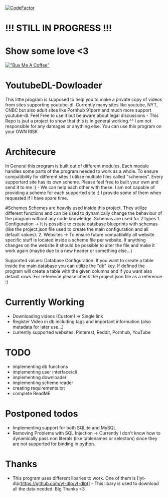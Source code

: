 [![CodeFactor](https://www.codefactor.io/repository/github/j54j6/youtubedl-dowloader/badge)](https://www.codefactor.io/repository/github/j54j6/youtubedl-dowloader)

# !!! STILL IN PROGRESS !!!
# Show some love <3
[!["Buy Me A Coffee"](https://www.buymeacoffee.com/assets/img/custom_images/orange_img.png)](https://www.buymeacoffee.com/j54j6)

# YoutubeDL-Dowloader
 This little program is supposed to help you to make a private copy of videos from sites supporting youtube-dl. Currently many sites like youtube, NYT, CNBC but also adult sites like Pornhub 91porn and much more support youtube-dl. Feel Free to use it but be aware about legal discussions - This Repo is jsut a project to show that this is in general working.^^
 I am not responsible for any damages or anything else. You can use this program on your OWN RISK


 # Architecure
 In General this program is built out of different modules. Each module handles some parts of the program needed to work as a whole.
 To ensure compatibility for different sites I utilize multiple files called "schemes". Every supporterd site has its own scheme. Please feel free to built your own and send it to me :) - We can help each other with these. I am not capable of providing a scheme for each supported site ;)
 I provide some of them when requested if I have spare time.

 #Schemes
 Schemes are heavily used inside this project. They utilize different functions and can be used to dynamically change the behaviour of the program without any code knowledge.
 Schemas are used for 2 types
    1. Configuration -> It is possible to create database blueprints with schemas (like the project.json file used to create the main configuration and all default values). 
    2. Websites -> To ensure future compatibility all website specific stuff is located inside a scheme file per website. If anything changes on the website it should be possible to alter the file and make it work again (maybe due to a new header or something else...)

Supported values:
    Database Configuration:
        If you want to create a table inside the main database you can utilize the "db" key. If defined the program will create a table with the given columns and if you want also default rows. 
        For reference please check the project.json file as a reference :)
    


# Currently Working
- Downloading videos (Custom) => Single link
- Register Video in db including tags and important information (also metadata for later use...)
- currently supported websites: Pinterest, Reddit, Pornhub, YouTube

# TODO
- implementing db functions
- implementing user interface/cli
- implementing downloader
- implementing scheme reader
- creating requirements.txt
- complete ReadME

# Postponed todos
- Implementing support for both SQLite and MySQL
- Removing Problems with SQL Injection -> Currently I don't know how to dynamically pass non literals (like tablenames or selectors) since they are not supported for binding in python.


# Thanks
- This program uses different libaries to work. One of them is [!yt-dlp(https://github.com/yt-dlp/yt-dlp)] - This libary is used to download all the data needed. Big Thanks <3